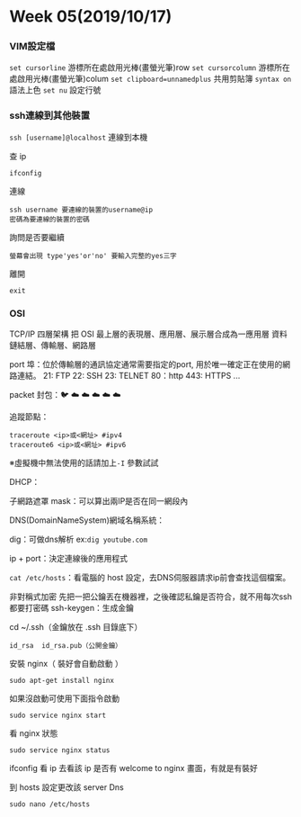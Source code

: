 # Week 05(2019/10/17)


###  VIM設定檔

`set cursorline` 游標所在處啟用光棒(畫螢光筆)row
`set cursorcolumn` 游標所在處啟用光棒(畫螢光筆)colum
`set clipboard=unnamedplus` 共用剪貼簿
`syntax on` 語法上色
`set nu` 設定行號

### ssh連線到其他裝置
`ssh [username]@localhost` 連線到本機

查 ip
```
ifconfig 
```
連線
```
ssh username 要連線的裝置的username@ip
密碼為要連線的裝置的密碼
```
詢問是否要繼續
```
螢幕會出現 type'yes'or'no' 要輸入完整的yes三字
```
離開
```
exit
```
### OSI

TCP/IP 四層架構
把 OSI 最上層的表現層、應用層、展示層合成為一應用層
資料鏈結層、傳輸層、網路層

port 埠：位於傳輸層的通訊協定通常需要指定的port, 用於唯一確定正在使用的網路連結。
21: FTP
22: SSH
23: TELNET
80：http
443: HTTPS
...

packet 封包：:bird: :cloud: :cloud: :cloud: :cloud: :cloud: 

追蹤節點：
```
traceroute <ip>或<網址> #ipv4
traceroute6 <ip>或<網址> #ipv6
```
※虛擬機中無法使用的話請加上`-I` 參數試試

DHCP：

子網路遮罩 mask：可以算出兩IP是否在同一網段內

DNS(DomainNameSystem)網域名稱系統：

dig：可做dns解析 ex:`dig youtube.com`

ip + port：決定連線後的應用程式

`cat /etc/hosts`：看電腦的 host 設定，去DNS伺服器請求ip前會查找這個檔案。


非對稱式加密
先把一把公鑰丟在機器裡，之後確認私鑰是否符合，就不用每次ssh都要打密碼
ssh-keygen：生成金鑰

cd ~/.ssh（金鑰放在 .ssh 目錄底下）
```
id_rsa  id_rsa.pub（公開金鑰）
```
安裝 nginx（ 裝好會自動啟動 ） 
```
sudo apt-get install nginx
```
如果沒啟動可使用下面指令啟動
```
sudo service nginx start
```
看 nginx 狀態
```
sudo service nginx status
```
ifconfig 看 ip 去看該 ip 是否有 welcome to nginx 畫面，有就是有裝好

到 hosts 設定更改該 server Dns
```
sudo nano /etc/hosts 
```